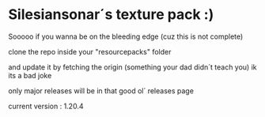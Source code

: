 # Silesiansonar´s texture pack :)

Sooooo if you wanna be on the bleeding edge (cuz this is not complete)

clone the repo inside your "resourcepacks" folder

and update it by fetching the origin (something your dad didn´t teach you) ik its a bad joke

only major releases will be in that good ol´ releases page

current version : 1.20.4
